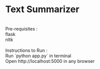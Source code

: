 # Text Summarizer <br />
<br />
Pre-requisites : <br />
flask<br />
nltk<br />
<br />
Instructions to Run : <br />
Run `python app.py` in terminal <br />
Open http://localhost:5000 in any browser <br />
